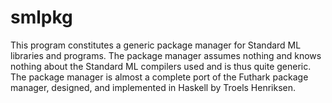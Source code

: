 # smlpkg

This program constitutes a generic package manager for Standard ML
libraries and programs. The package manager assumes nothing and knows
nothing about the Standard ML compilers used and is thus quite
generic. The package manager is almost a complete port of the Futhark
package manager, designed, and implemented in Haskell by Troels
Henriksen.
